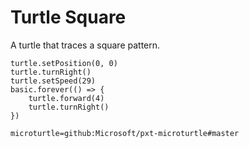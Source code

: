# Turtle Square

A turtle that traces a square pattern.

```blocks
turtle.setPosition(0, 0)
turtle.turnRight()
turtle.setSpeed(29)
basic.forever(() => {
    turtle.forward(4)
    turtle.turnRight()
})
```

```package
microturtle=github:Microsoft/pxt-microturtle#master
```
